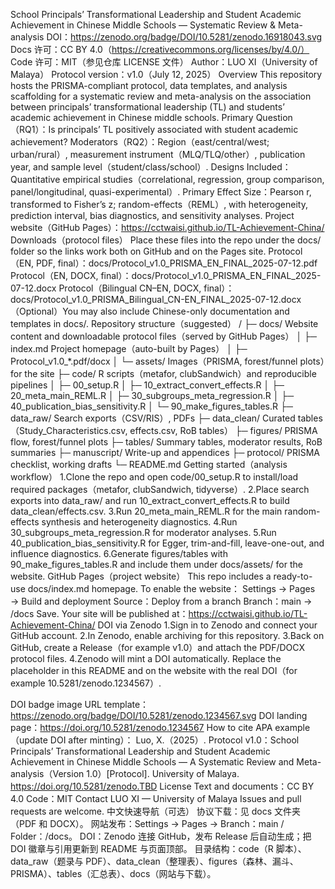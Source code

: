School Principals’ Transformational Leadership and Student Academic Achievement in Chinese Middle Schools — Systematic Review & Meta-analysis
DOI：https://zenodo.org/badge/DOI/10.5281/zenodo.16918043.svg
Docs 许可：CC BY 4.0（https://creativecommons.org/licenses/by/4.0/）
Code 许可：MIT（参见仓库 LICENSE 文件）
Author：LUO XI（University of Malaya）
Protocol version：v1.0（July 12, 2025）
Overview
This repository hosts the PRISMA-compliant protocol, data templates, and analysis scaffolding for a systematic review and meta-analysis on the association between principals’ transformational leadership (TL) and students’ academic achievement in Chinese middle schools.
Primary Question（RQ1）：Is principals’ TL positively associated with student academic achievement?
Moderators（RQ2）：Region（east/central/west; urban/rural）, measurement instrument（MLQ/TLQ/other）, publication year, and sample level（student/class/school）.
Designs Included：Quantitative empirical studies（correlational, regression, group comparison, panel/longitudinal, quasi-experimental）.
Primary Effect Size：Pearson r, transformed to Fisher’s z; random-effects（REML）, with heterogeneity, prediction interval, bias diagnostics, and sensitivity analyses.
Project website（GitHub Pages）：https://cctwaisi.github.io/TL-Achievement-China/
Downloads（protocol files）
Place these files into the repo under the docs/ folder so the links work both on GitHub and on the Pages site.
Protocol（EN, PDF, final）：docs/Protocol_v1.0_PRISMA_EN_FINAL_2025-07-12.pdf
Protocol（EN, DOCX, final）：docs/Protocol_v1.0_PRISMA_EN_FINAL_2025-07-12.docx
Protocol（Bilingual CN–EN, DOCX, final）：docs/Protocol_v1.0_PRISMA_Bilingual_CN-EN_FINAL_2025-07-12.docx
（Optional）You may also include Chinese-only documentation and templates in docs/.
Repository structure（suggested）
/
├─ docs/ Website content and downloadable protocol files（served by GitHub Pages）
│ ├─ index.md Project homepage（auto-built by Pages）
│ ├─ Protocol_v1.0_*.pdf/docx
│ └─ assets/ Images（PRISMA, forest/funnel plots）for the site
├─ code/ R scripts（metafor, clubSandwich）and reproducible pipelines
│ ├─ 00_setup.R
│ ├─ 10_extract_convert_effects.R
│ ├─ 20_meta_main_REML.R
│ ├─ 30_subgroups_meta_regression.R
│ ├─ 40_publication_bias_sensitivity.R
│ └─ 90_make_figures_tables.R
├─ data_raw/ Search exports（CSV/RIS）, PDFs
├─ data_clean/ Curated tables（Study_Characteristics.csv, effects.csv, RoB tables）
├─ figures/ PRISMA flow, forest/funnel plots
├─ tables/ Summary tables, moderator results, RoB summaries
├─ manuscript/ Write-up and appendices
├─ protocol/ PRISMA checklist, working drafts
└─ README.md
Getting started（analysis workflow）
1.Clone the repo and open code/00_setup.R to install/load required packages（metafor, clubSandwich, tidyverse）.
2.Place search exports into data_raw/ and run 10_extract_convert_effects.R to build data_clean/effects.csv.
3.Run 20_meta_main_REML.R for the main random-effects synthesis and heterogeneity diagnostics.
4.Run 30_subgroups_meta_regression.R for moderator analyses.
5.Run 40_publication_bias_sensitivity.R for Egger, trim-and-fill, leave-one-out, and influence diagnostics.
6.Generate figures/tables with 90_make_figures_tables.R and include them under docs/assets/ for the website.
GitHub Pages（project website）
This repo includes a ready-to-use docs/index.md homepage. To enable the website：
Settings → Pages → Build and deployment
Source：Deploy from a branch
Branch：main → /docs
Save. Your site will be published at：https://cctwaisi.github.io/TL-Achievement-China/
DOI via Zenodo
1.Sign in to Zenodo and connect your GitHub account.
2.In Zenodo, enable archiving for this repository.
3.Back on GitHub, create a Release（for example v1.0）and attach the PDF/DOCX protocol files.
4.Zenodo will mint a DOI automatically. Replace the placeholder in this README and on the website with the real DOI（for example 10.5281/zenodo.1234567）.

DOI badge image URL template：https://zenodo.org/badge/DOI/10.5281/zenodo.1234567.svg
DOI landing page：https://doi.org/10.5281/zenodo.1234567
How to cite
APA example（update DOI after minting）：
Luo, X.（2025）. Protocol v1.0：School Principals’ Transformational Leadership and Student Academic Achievement in Chinese Middle Schools — A Systematic Review and Meta-analysis（Version 1.0）[Protocol]. University of Malaya. https://doi.org/10.5281/zenodo.TBD
License
Text and documents：CC BY 4.0
Code：MIT
Contact
LUO XI — University of Malaya
Issues and pull requests are welcome.
中文快速导航（可选）
协议下载：见 docs 文件夹（PDF 和 DOCX）。
网站发布：Settings → Pages → Branch：main / Folder：/docs。
DOI：Zenodo 连接 GitHub，发布 Release 后自动生成；把 DOI 徽章与引用更新到 README 与页面顶部。
目录结构：code（R 脚本）、data_raw（题录与 PDF）、data_clean（整理表）、figures（森林、漏斗、PRISMA）、tables（汇总表）、docs（网站与下载）。

